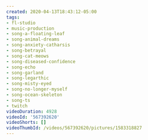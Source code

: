 ```yaml
---
created: 2020-04-13T18:43:12-05:00
tags:
- fl-studio
- music-production
- song-a-floating-leaf
- song-animal-dreams
- song-anxiety-catharsis
- song-betrayal
- song-cat-meows
- song-diseased-confidence
- song-echo
- song-garland
- song-legarthic
- song-misty-eyed
- song-no-longer-myself
- song-ocean-skeleton
- song-ts
- twitch
videoDuration: 4928
videoId: '567392620'
videoShorts: []
videoThumbId: /videos/567392620/pictures/1583318827
---
```

